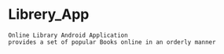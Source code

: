 # Librery_App

    Online Library Android Application 
    provides a set of popular Books online in an orderly manner
